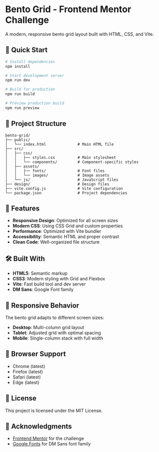 # Bento Grid - Frontend Mentor Challenge

A modern, responsive bento grid layout built with HTML, CSS, and Vite.

## 🚀 Quick Start

```bash
# Install dependencies
npm install

# Start development server
npm run dev

# Build for production
npm run build

# Preview production build
npm run preview
```

## 📁 Project Structure

```
bento-grid/
├── public/
│   └── index.html              # Main HTML file
├── src/
│   ├── css/
│   │   ├── styles.css          # Main stylesheet
│   │   └── components/         # Component-specific styles
│   ├── assets/
│   │   ├── fonts/              # Font files
│   │   └── images/             # Image assets
│   └── js/                     # JavaScript files
├── design/                     # Design files
├── vite.config.js              # Vite configuration
└── package.json                # Project dependencies
```

## 🎨 Features

- **Responsive Design**: Optimized for all screen sizes
- **Modern CSS**: Using CSS Grid and custom properties
- **Performance**: Optimized with Vite bundler
- **Accessibility**: Semantic HTML and proper contrast
- **Clean Code**: Well-organized file structure

## 🛠️ Built With

- **HTML5**: Semantic markup
- **CSS3**: Modern styling with Grid and Flexbox
- **Vite**: Fast build tool and dev server
- **DM Sans**: Google Font family

## 📱 Responsive Behavior

The bento grid adapts to different screen sizes:
- **Desktop**: Multi-column grid layout
- **Tablet**: Adjusted grid with optimal spacing
- **Mobile**: Single-column stack with full width

## 🎯 Browser Support

- Chrome (latest)
- Firefox (latest)
- Safari (latest)
- Edge (latest)

## 📄 License

This project is licensed under the MIT License.

## 🙏 Acknowledgments

- [Frontend Mentor](https://www.frontendmentor.io/) for the challenge
- [Google Fonts](https://fonts.google.com/) for DM Sans font family
